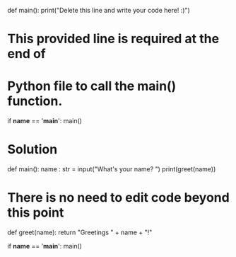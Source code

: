 def main():
    print("Delete this line and write your code here! :)")


# This provided line is required at the end of
# Python file to call the main() function.
if __name__ == '__main__':
    main()


# Solution
def main():
    name : str = input("What's your name? ")
    print(greet(name))

# There is no need to edit code beyond this point

def greet(name):
    return "Greetings " + name + "!"
	
if __name__ == '__main__':
    main()